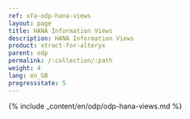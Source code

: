 ```yaml
---
ref: xfa-odp-hana-views
layout: page
title: HANA Information Views
description: HANA Information Views
product: xtract-for-alteryx
parent: odp
permalink: /:collection/:path
weight: 4
lang: en_GB
progressstate: 5
---
```


{% include _content/en/odp/odp-hana-views.md %} 

